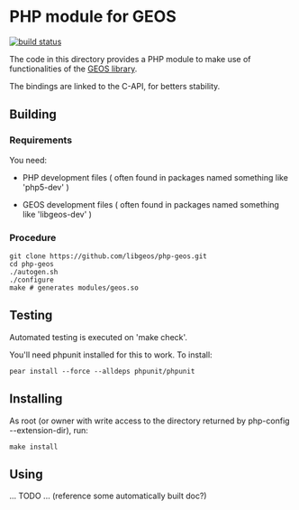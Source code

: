 # PHP module for GEOS

[![build status](https://dronie.osgeo.org/api/badges/geos/php-geos/status.svg?branch=master)](https://github.com/libgeos/php-geos/tree/master)

The code in this directory provides a PHP module to make use
of functionalities of the [GEOS library](http://geos.osgeo.org).

The bindings are linked to the C-API, for betters stability.

## Building

### Requirements

You need:

- PHP development files
  ( often found in packages named something like 'php5-dev' )

- GEOS development files
  ( often found in packages named something like 'libgeos-dev' )

### Procedure

    git clone https://github.com/libgeos/php-geos.git
    cd php-geos
    ./autogen.sh
    ./configure
    make # generates modules/geos.so

## Testing

Automated testing is executed on 'make check'.

You'll need phpunit installed for this to work. To install:

    pear install --force --alldeps phpunit/phpunit

## Installing

As root (or owner with write access to the directory
returned by php-config --extension-dir), run:

    make install

## Using

 ... TODO ...
 (reference some automatically built doc?)
